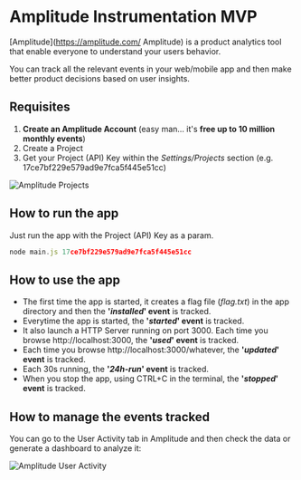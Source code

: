 # Amplitude Instrumentation MVP

[Amplitude](https://amplitude.com/ Amplitude) is a product analytics tool that enable everyone to understand your users behavior.

You can track all the relevant events in your web/mobile app and then make better product decisions based on user insights.

## Requisites

1. **Create an Amplitude Account** (easy man... it's **free up to 10 million monthly events**)
2. Create a Project
3. Get your Project (API) Key within the *Settings/Projects* section (e.g. 17ce7bf229e579ad9e7fca5f445e51cc)

![Amplitude Projects](https://cloud.githubusercontent.com/assets/293330/21389613/ebefdbb6-c782-11e6-9528-53819fc3bc09.jpg "Amplitude Projects")

## How to run the app

Just run the app with the Project (API) Key as a param.

```javascript
node main.js 17ce7bf229e579ad9e7fca5f445e51cc
```

## How to use the app

* The first time the app is started, it creates a flag file (*flag.txt*) in the app directory and then the **'*installed*' event** is tracked.
* Everytime the app is started, the **'*started*' event** is tracked.
* It also launch a HTTP Server running on port 3000. Each time you browse http://localhost:3000, the **'*used*' event** is tracked.
* Each time you browse http://localhost:3000/whatever, the **'*updated*' event** is tracked.
* Each 30s running, the **'*24h-run*' event** is tracked.
* When you stop the app, using CTRL+C in the terminal, the **'*stopped*' event** is tracked. 

## How to manage the events tracked

You can go to the User Activity tab in Amplitude and then check the data or generate a dashboard to analyze it:

![Amplitude User Activity](https://cloud.githubusercontent.com/assets/293330/21389492/5ca1d4e6-c782-11e6-8e60-0e2be5d329e0.jpg "Amplitude User Activity")
